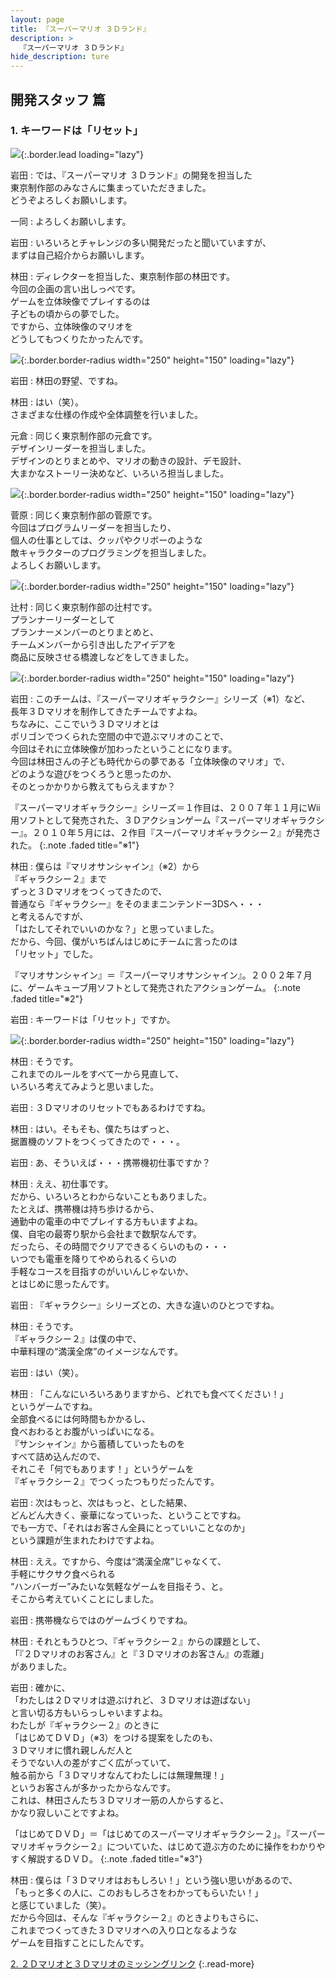 ```yaml
---
layout: page
title: 『スーパーマリオ ３Ｄランド』
description: >
  『スーパーマリオ ３Ｄランド』
hide_description: ture
---
```


## 開発スタッフ 篇

### 1. キーワードは「リセット」

![](/interviews/jp/3ds/arej/vol1/img/mainvisual1.jpg){:.border.lead loading="lazy"}

岩田
: では、『スーパーマリオ ３Ｄランド』の開発を担当した<br>東京制作部のみなさんに集まっていただきました。<br>どうぞよろしくお願いします。

一同
: よろしくお願いします。

岩田
: いろいろとチャレンジの多い開発だったと聞いていますが、<br>まずは自己紹介からお願いします。

林田
: ディレクターを担当した、東京制作部の林田です。<br>今回の企画の言い出しっぺです。<br>ゲームを立体映像でプレイするのは<br>子どもの頃からの夢でした。<br>ですから、立体映像のマリオを<br>どうしてもつくりたかったんです。

![](/interviews/jp/3ds/arej/vol1/img/photo1.jpg){:.border.border-radius width="250" height="150"  loading="lazy"}

岩田
: 林田の野望、ですね。

林田
: はい（笑）。<br>さまざまな仕様の作成や全体調整を行いました。

元倉
: 同じく東京制作部の元倉です。<br>デザインリーダーを担当しました。<br>デザインのとりまとめや、マリオの動きの設計、デモ設計、<br>大まかなストーリー決めなど、いろいろ担当しました。

![](/interviews/jp/3ds/arej/vol1/img/photo2.jpg){:.border.border-radius width="250" height="150"  loading="lazy"}

菅原
: 同じく東京制作部の菅原です。<br>今回はプログラムリーダーを担当したり、<br>個人の仕事としては、クッパやクリボーのような<br>敵キャラクターのプログラミングを担当しました。<br>よろしくお願いします。

![](/interviews/jp/3ds/arej/vol1/img/photo3.jpg){:.border.border-radius width="250" height="150"  loading="lazy"}

辻村
: 同じく東京制作部の辻村です。<br>プランナーリーダーとして<br>プランナーメンバーのとりまとめと、<br>チームメンバーから引き出したアイデアを<br>商品に反映させる橋渡しなどをしてきました。

![](/interviews/jp/3ds/arej/vol1/img/photo4.jpg){:.border.border-radius width="250" height="150"  loading="lazy"}

岩田
: このチームは、『スーパーマリオギャラクシー』シリーズ（※1）など、<br>長年３Ｄマリオを制作してきたチームですよね。<br>ちなみに、ここでいう３Ｄマリオとは<br>ポリゴンでつくられた空間の中で遊ぶマリオのことで、<br>今回はそれに立体映像が加わったということになります。<br>今回は林田さんの子ども時代からの夢である「立体映像のマリオ」で、<br>どのような遊びをつくろうと思ったのか、<br>そのとっかかりから教えてもらえますか？

『スーパーマリオギャラクシー』シリーズ＝１作目は、２００７年１１月にWii用ソフトとして発売された、３Ｄアクションゲーム『スーパーマリオギャラクシー』。２０１０年５月には、２作目『スーパーマリオギャラクシー２』が発売された。
{:.note .faded title="※1"}

林田
: 僕らは『マリオサンシャイン』（※2）から<br>『ギャラクシー２』まで<br>ずっと３Ｄマリオをつくってきたので、<br>普通なら『ギャラクシー』をそのままニンテンドー3DSへ・・・<br>と考えるんですが、<br>「はたしてそれでいいのかな？」と思っていました。<br>だから、今回、僕がいちばんはじめにチームに言ったのは<br>「リセット」でした。

『マリオサンシャイン』＝『スーパーマリオサンシャイン』。２００２年７月に、ゲームキューブ用ソフトとして発売されたアクションゲーム。
{:.note .faded title="※2"}

岩田
: キーワードは「リセット」ですか。

![](/interviews/jp/3ds/arej/vol1/img/photo5.jpg){:.border.border-radius width="250" height="150"  loading="lazy"}

林田
: そうです。<br>これまでのルールをすべて一から見直して、<br>いろいろ考えてみようと思いました。

岩田
: ３Ｄマリオのリセットでもあるわけですね。

林田
: はい。そもそも、僕たちはずっと、<br>据置機のソフトをつくってきたので・・・。

岩田
: あ、そういえば・・・携帯機初仕事ですか？

林田
: ええ、初仕事です。<br>だから、いろいろとわからないこともありました。<br>たとえば、携帯機は持ち歩けるから、<br>通勤中の電車の中でプレイする方もいますよね。<br>僕、自宅の最寄り駅から会社まで数駅なんです。<br>だったら、その時間でクリアできるくらいのもの・・・<br>いつでも電車を降りてやめられるくらいの<br>手軽なコースを目指すのがいいんじゃないか、<br>とはじめに思ったんです。

岩田
: 『ギャラクシー』シリーズとの、大きな違いのひとつですね。

林田
: そうです。<br>『ギャラクシー２』は僕の中で、<br>中華料理の“満漢全席”のイメージなんです。

岩田
: はい（笑）。

林田
: 「こんなにいろいろありますから、どれでも食べてください！」<br>というゲームですね。<br>全部食べるには何時間もかかるし、<br>食べおわるとお腹がいっぱいになる。<br>『サンシャイン』から蓄積していったものを<br>すべて詰め込んだので、<br>それこそ「何でもあります！」というゲームを<br>『ギャラクシー２』でつくったつもりだったんです。

岩田
: 次はもっと、次はもっと、とした結果、<br>どんどん大きく、豪華になっていった、ということですね。<br>でも一方で、「それはお客さん全員にとっていいことなのか」<br>という課題が生まれたわけですよね。

林田
: ええ。ですから、今度は“満漢全席”じゃなくて、<br>手軽にサクサク食べられる<br>“ハンバーガー”みたいな気軽なゲームを目指そう、と。<br>そこから考えていくことにしました。

岩田
: 携帯機ならではのゲームづくりですね。

林田
: それともうひとつ、『ギャラクシー２』からの課題として、<br>「『２Ｄマリオのお客さん』と『３Ｄマリオのお客さん』の乖離」<br>がありました。

岩田
: 確かに、<br>「わたしは２Ｄマリオは遊ぶけれど、３Ｄマリオは遊ばない」<br>と言い切る方もいらっしゃいますよね。<br>わたしが『ギャラクシー２』のときに<br>「はじめてＤＶＤ」（※3）をつける提案をしたのも、<br>３Ｄマリオに慣れ親しんだ人と<br>そうでない人の差がすごく広がっていて、<br>触る前から「３Ｄマリオなんてわたしには無理無理！」<br>というお客さんが多かったからなんです。<br>これは、林田さんたち３Ｄマリオ一筋の人からすると、<br>かなり寂しいことですよね。

「はじめてＤＶＤ」＝「はじめてのスーパーマリオギャラクシー２」。『スーパーマリオギャラクシー２』についていた、はじめて遊ぶ方のために操作をわかりやすく解説するＤＶＤ。
{:.note .faded title="※3"}

林田
: 僕らは「３Ｄマリオはおもしろい！」という強い思いがあるので、<br>「もっと多くの人に、このおもしろさをわかってもらいたい！」<br>と感じていました（笑）。<br>だから今回は、そんな『ギャラクシー２』のときよりもさらに、<br>これまでつくってきた３Ｄマリオへの入り口となるような<br>ゲームを目指すことにしたんです。



[2. ２Ｄマリオと３Ｄマリオのミッシングリンク](2.md)
{:.read-more}
